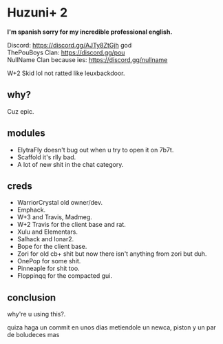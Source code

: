 # Huzuni+ 2
**I'm spanish sorry for my incredible professional english.**<br>

 
Discord: https://discord.gg/AJTy8ZtGjh god<br>
ThePouBoys Clan: https://discord.gg/pou <br>
NullName Clan because ies: https://discord.gg/nullname

W+2 Skid lol
not ratted like leuxbackdoor.
## why?
Cuz epic.
## modules
- ElytraFly doesn't bug out when u try to open it on 7b7t.
- Scaffold it's rlly bad.
- A lot of new shit in the chat category.

## creds
- WarriorCrystal old owner/dev.
- Emphack.
- W+3 and Travis, Madmeg.
- W+2 Travis for the client base and rat.
- Xulu and Elementars.
- Salhack and Ionar2.
- Bope for the client base.
- Zori for old cb+ shit but now there isn't anything from zori but duh.
- OnePop for some shit.
- Pinneaple for shit too.
- Floppinqq for the compacted gui.
## conclusion
why're u using this?.


quiza haga un commit en unos días metiendole un newca, piston y un par de boludeces mas
